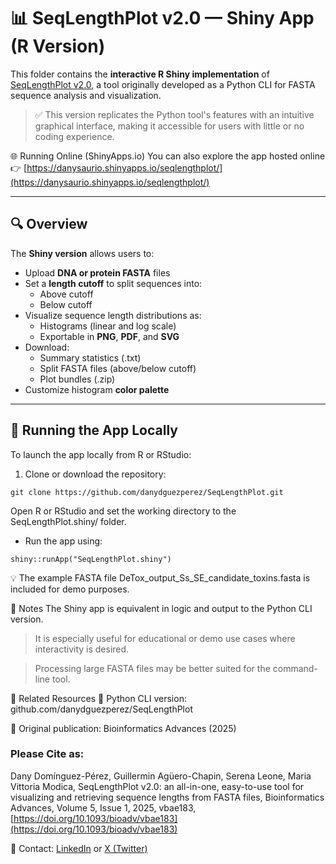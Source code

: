 # 📊 SeqLengthPlot v2.0 — Shiny App (R Version)

This folder contains the **interactive R Shiny implementation** of [SeqLengthPlot v2.0](https://doi.org/10.1093/bioadv/vbae183), a tool originally developed as a Python CLI for FASTA sequence analysis and visualization.

> ✅ This version replicates the Python tool's features with an intuitive graphical interface, making it accessible for users with little or no coding experience.
> 
🌐 Running Online (ShinyApps.io) 
You can also explore the app hosted online 👉 [https://danysaurio.shinyapps.io/seqlengthplot/](https://danysaurio.shinyapps.io/seqlengthplot/)

---

## 🔍 Overview

The **Shiny version** allows users to:

- Upload **DNA or protein FASTA** files
- Set a **length cutoff** to split sequences into:
  - Above cutoff
  - Below cutoff
- Visualize sequence length distributions as:
  - Histograms (linear and log scale)
  - Exportable in **PNG**, **PDF**, and **SVG**
- Download:
  - Summary statistics (.txt)
  - Split FASTA files (above/below cutoff)
  - Plot bundles (.zip)
- Customize histogram **color palette**

---

## 🚀 Running the App Locally

To launch the app locally from R or RStudio:

1. Clone or download the repository:

```
git clone https://github.com/danydguezperez/SeqLengthPlot.git
```

Open R or RStudio and set the working directory to the SeqLengthPlot.shiny/ folder.

- Run the app using:

```
shiny::runApp("SeqLengthPlot.shiny")
```

💡 The example FASTA file DeTox_output_Ss_SE_candidate_toxins.fasta is included for demo purposes.

📎 Notes
The Shiny app is equivalent in logic and output to the Python CLI version.


>It is especially useful for educational or demo use cases where interactivity is desired.

>Processing large FASTA files may be better suited for the command-line tool.

🔗 Related Resources
🐍 Python CLI version: github.com/danydguezperez/SeqLengthPlot

📄 Original publication: Bioinformatics Advances (2025)

### Please Cite as: 

Dany Domínguez-Pérez, Guillermin Agüero-Chapin, Serena Leone, Maria Vittoria Modica, SeqLengthPlot v2.0: an all-in-one, easy-to-use tool for visualizing and retrieving sequence lengths from FASTA files, Bioinformatics Advances, Volume 5, Issue 1, 2025, vbae183, [https://doi.org/10.1093/bioadv/vbae183](https://doi.org/10.1093/bioadv/vbae183)

💬 Contact: [LinkedIn](https://www.linkedin.com/in/dany-dominguez-perez/) or [X (Twitter)](https://x.com/danydguezperez)
